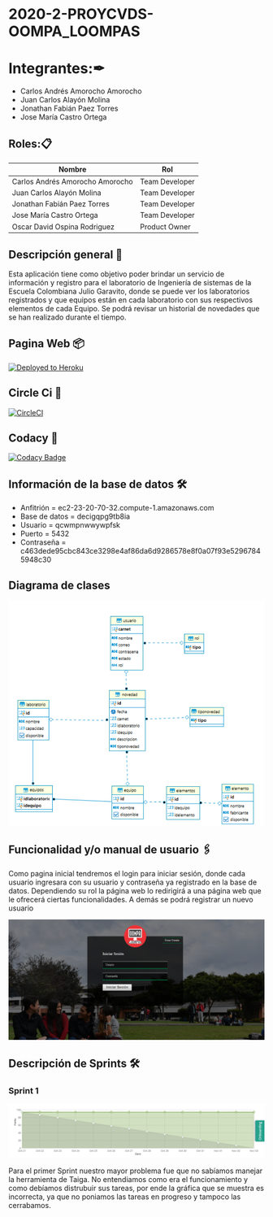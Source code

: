 # 2020-2-PROYCVDS-OOMPA_LOOMPAS

# Integrantes:✒
* Carlos Andrés Amorocho Amorocho
* Juan Carlos Alayón Molina
* Jonathan Fabián Paez Torres
* Jose María Castro Ortega

## Roles:📋

| Nombre | Rol |
| --- | --- |
| Carlos Andrés Amorocho Amorocho | Team Developer |
| Juan Carlos Alayón Molina | Team Developer |
| Jonathan Fabián Paez Torres | Team Developer |
| Jose María Castro Ortega | Team Developer |
| Oscar David Ospina Rodriguez | Product Owner |

## Descripción general 🚀

Esta aplicación tiene como objetivo poder brindar un servicio de información y registro para el laboratorio de Ingeniería de sistemas de la Escuela Colombiana Julio Garavito, donde se puede ver los laboratorios registrados y que equipos están en cada laboratorio con sus respectivos elementos de cada Equipo. Se podrá revisar un historial de novedades que se han realizado durante el tiempo.

## Pagina Web 📦
[![Deployed to Heroku](https://www.herokucdn.com/deploy/button.png)](https://oompa-loompas.herokuapp.com/faces/paginaWeb.xhtml)

## Circle Ci 🔧
[![CircleCI](https://circleci.com/gh/circleci/circleci-docs.svg?style=svg)](https://app.circleci.com/pipelines/github/2020-2-PROYCVDS-Oompa-Loompas/2020-2-PROYCVDS-Oompa-Loompas)

## Codacy 🔧

[![Codacy Badge](https://api.codacy.com/project/badge/Grade/23d335c474ce4317ad35b19cb90a1f35)](https://app.codacy.com/gh/2020-2-PROYCVDS-Oompa-Loompas/2020-2-PROYCVDS-Oompa-Loompas/dashboard)

## Información de la base de datos 🛠️

* Anfitrión = ec2-23-20-70-32.compute-1.amazonaws.com
* Base de datos = decigqpg9tb8ia
* Usuario = qcwmpnwwywpfsk
* Puerto = 5432
* Contraseña = c463dede95cbc843ce3298e4af86da6d9286578e8f0a07f93e52967845948c30 

## Diagrama de clases

![](https://github.com/2020-2-PROYCVDS-Oompa-Loompas/2020-2-PROYCVDS-Oompa-Loompas/blob/main/src/main/webapp/img/diagramaDeClases.PNG)

## Funcionalidad y/o manual de usuario 🖇️

Como pagina inicial tendremos el login para iniciar sesión, donde cada usuario ingresara con su usuario y contraseña ya registrado en la base de datos. Dependiendo su rol la página web lo redirigirá a una página web que le ofrecerá ciertas funcionalidades.
A demás se podrá registrar un nuevo usuario

![](https://github.com/2020-2-PROYCVDS-Oompa-Loompas/2020-2-PROYCVDS-Oompa-Loompas/blob/main/src/main/webapp/img/pagina.PNG)


## Descripción de Sprints 🛠️
### Sprint 1

![](https://github.com/2020-2-PROYCVDS-Oompa-Loompas/2020-2-PROYCVDS-Oompa-Loompas/blob/main/src/main/webapp/img/graficaTaiga.PNG)

Para el primer Sprint nuestro mayor problema fue que no sabíamos manejar la herramienta de Taiga. No entendiamos como era el funcionamiento y como debíamos distrubuir sus tareas, por ende la gráfica que se muestra es incorrecta, ya que no poniamos las tareas en progreso y tampoco las cerrabamos.
